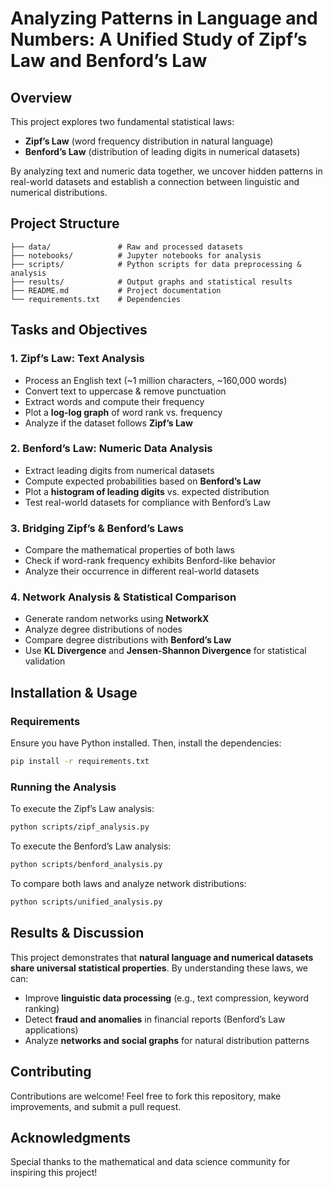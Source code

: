 # **Analyzing Patterns in Language and Numbers: A Unified Study of Zipf’s Law and Benford’s Law**

## **Overview**
This project explores two fundamental statistical laws:
- **Zipf’s Law** (word frequency distribution in natural language)
- **Benford’s Law** (distribution of leading digits in numerical datasets)

By analyzing text and numeric data together, we uncover hidden patterns in real-world datasets and establish a connection between linguistic and numerical distributions.

## **Project Structure**
```
├── data/               # Raw and processed datasets
├── notebooks/          # Jupyter notebooks for analysis
├── scripts/            # Python scripts for data preprocessing & analysis
├── results/            # Output graphs and statistical results
├── README.md           # Project documentation
└── requirements.txt    # Dependencies
```

## **Tasks and Objectives**
### **1. Zipf’s Law: Text Analysis**
- Process an English text (~1 million characters, ~160,000 words)
- Convert text to uppercase & remove punctuation
- Extract words and compute their frequency
- Plot a **log-log graph** of word rank vs. frequency
- Analyze if the dataset follows **Zipf’s Law**

### **2. Benford’s Law: Numeric Data Analysis**
- Extract leading digits from numerical datasets
- Compute expected probabilities based on **Benford’s Law**
- Plot a **histogram of leading digits** vs. expected distribution
- Test real-world datasets for compliance with Benford’s Law

### **3. Bridging Zipf’s & Benford’s Laws**
- Compare the mathematical properties of both laws
- Check if word-rank frequency exhibits Benford-like behavior
- Analyze their occurrence in different real-world datasets

### **4. Network Analysis & Statistical Comparison**
- Generate random networks using **NetworkX**
- Analyze degree distributions of nodes
- Compare degree distributions with **Benford’s Law**
- Use **KL Divergence** and **Jensen-Shannon Divergence** for statistical validation

## **Installation & Usage**
### **Requirements**
Ensure you have Python installed. Then, install the dependencies:
```bash
pip install -r requirements.txt
```

### **Running the Analysis**
To execute the Zipf’s Law analysis:
```bash
python scripts/zipf_analysis.py
```
To execute the Benford’s Law analysis:
```bash
python scripts/benford_analysis.py
```
To compare both laws and analyze network distributions:
```bash
python scripts/unified_analysis.py
```

## **Results & Discussion**
This project demonstrates that **natural language and numerical datasets share universal statistical properties**. By understanding these laws, we can:
- Improve **linguistic data processing** (e.g., text compression, keyword ranking)
- Detect **fraud and anomalies** in financial reports (Benford’s Law applications)
- Analyze **networks and social graphs** for natural distribution patterns

## **Contributing**
Contributions are welcome! Feel free to fork this repository, make improvements, and submit a pull request.

## **Acknowledgments**
Special thanks to the mathematical and data science community for inspiring this project!
